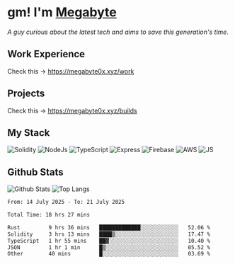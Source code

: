 # gm! I'm [Megabyte](https://megabyte0x.xyz/)

*A guy curious about the latest tech and aims to save this generation's time.*

## Work Experience

Check this -> https://megabyte0x.xyz/work

## Projects

Check this -> https://megabyte0x.xyz/builds

## My Stack

![Solidity](https://img.shields.io/badge/solidity-grey?style=for-the-badge&logo=solidity&logoColor=Green)
![NodeJs](https://img.shields.io/badge/NODE_JS-grey?style=for-the-badge&logo=nodedotjs&logoColor=Green)
![TypeScript](https://img.shields.io/badge/TS-grey?style=for-the-badge&logo=typescript&logoColor=Green)
![Express](https://img.shields.io/badge/EXPRESS-grey?style=for-the-badge&logo=EXPRESS&logoColor=Green)
![Firebase](https://img.shields.io/badge/EXPRESS-grey?style=for-the-badge&logo=EXPRESS&logoColor=Green)
![AWS](https://img.shields.io/badge/AWS-grey?style=for-the-badge&logo=amazonaws&logoColor=Yellow)
![JS](https://img.shields.io/badge/JS-grey?style=for-the-badge&logo=javascript&logoColor=Green)

## Github Stats

![Github Stats](https://github-readme-stats.vercel.app/api?username=megabyte0x&show_icons=true&theme=dark&hide_border=true&bg_color=0D1117) ![Top Langs](https://github-readme-stats.vercel.app/api/top-langs/?username=megabyte0x&layout=compact&theme=dark)

<!--START_SECTION:waka-->

```txt
From: 14 July 2025 - To: 21 July 2025

Total Time: 18 hrs 27 mins

Rust         9 hrs 36 mins   █████████████░░░░░░░░░░░░   52.06 %
Solidity     3 hrs 13 mins   ████▒░░░░░░░░░░░░░░░░░░░░   17.47 %
TypeScript   1 hr 55 mins    ██▓░░░░░░░░░░░░░░░░░░░░░░   10.40 %
JSON         1 hr 1 min      █▒░░░░░░░░░░░░░░░░░░░░░░░   05.52 %
Other        40 mins         █░░░░░░░░░░░░░░░░░░░░░░░░   03.69 %
```

<!--END_SECTION:waka-->


